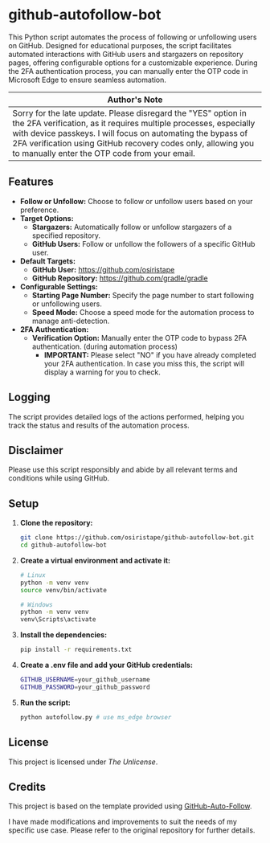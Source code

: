 # github-autofollow-bot 

This Python script automates the process of following or unfollowing users on GitHub. Designed for educational purposes, the script facilitates automated interactions with GitHub users and stargazers on repository pages, offering configurable options for a customizable experience. During the 2FA authentication process, you can manually enter the OTP code in Microsoft Edge to ensure seamless automation.

| Author's Note                                                                                                                           |
|---------------------------------------------------------------------------------------------------------------------------------|
| Sorry for the late update. Please disregard the "YES" option in the 2FA verification, as it requires multiple processes, especially with device passkeys. I will focus on automating the bypass of 2FA verification using GitHub recovery codes only, allowing you to manually enter the OTP code from your email. |


## Features

- **Follow or Unfollow:** Choose to follow or unfollow users based on your preference.
- **Target Options:**
  - **Stargazers:** Automatically follow or unfollow stargazers of a specified repository.
  - **GitHub Users:** Follow or unfollow the followers of a specific GitHub user.
- **Default Targets:**
  - **GitHub User:** https://github.com/osiristape
  - **GitHub Repository:** https://github.com/gradle/gradle
- **Configurable Settings:**
  - **Starting Page Number:** Specify the page number to start following or unfollowing users.
  - **Speed Mode:** Choose a speed mode for the automation process to manage anti-detection.
- **2FA Authentication:**
  - **Verification Option:** Manually enter the OTP code to bypass 2FA authentication. (during automation process)
    - **IMPORTANT:** Please select "NO" if you have already completed your 2FA authentication. In case you miss this, the script will display a warning for you to check.


## Logging

The script provides detailed logs of the actions performed, helping you track the status and results of the automation process.

## Disclaimer

Please use this script responsibly and abide by all relevant terms and conditions while using GitHub.

## Setup

1. **Clone the repository:** 
   ```sh
   git clone https://github.com/osiristape/github-autofollow-bot.git
   cd github-autofollow-bot
   ```
   
2. **Create a virtual environment and activate it:**
   ```sh
   # Linux
   python -m venv venv
   source venv/bin/activate 
   ```
   ```sh
   # Windows
   python -m venv venv
   venv\Scripts\activate
   ```
   
   
3. **Install the dependencies:**
   ```sh
   pip install -r requirements.txt
   ```
   
4. **Create a .env file and add your GitHub credentials:**
   ```sh
   GITHUB_USERNAME=your_github_username
   GITHUB_PASSWORD=your_github_password
   ```
   
5. **Run the script:**
   ```sh
   python autofollow.py # use ms_edge browser 
   ```

## License

This project is licensed under *The Unlicense*.

## Credits
This project is based on the template provided using [GitHub-Auto-Follow](https://github.com/ZigaoWang/github-auto-follow/blob/master/main.py).

I have made modifications and improvements to suit the needs of my specific use case. Please refer to the original repository for further details.


